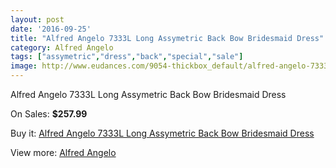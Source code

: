 ```yaml
---
layout: post
date: '2016-09-25'
title: "Alfred Angelo 7333L Long Assymetric Back Bow Bridesmaid Dress"
category: Alfred Angelo
tags: ["assymetric","dress","back","special","sale"]
image: http://www.eudances.com/9054-thickbox_default/alfred-angelo-7333l-long-assymetric-back-bow-bridesmaid-dress.jpg
---
```

Alfred Angelo 7333L Long Assymetric Back Bow Bridesmaid Dress

On Sales: **$257.99**
<a href="https://www.eudances.com/en/alfred-angelo/3044-alfred-angelo-7333l-long-assymetric-back-bow-bridesmaid-dress.html"><amp-img layout="responsive" width="600" height="600" src="//www.eudances.com/9054-thickbox_default/alfred-angelo-7333l-long-assymetric-back-bow-bridesmaid-dress.jpg" alt="Alfred Angelo 7333L Long Assymetric Back Bow Bridesmaid Dress 0" /></a>
<a href="https://www.eudances.com/en/alfred-angelo/3044-alfred-angelo-7333l-long-assymetric-back-bow-bridesmaid-dress.html"><amp-img layout="responsive" width="600" height="600" src="//www.eudances.com/9055-thickbox_default/alfred-angelo-7333l-long-assymetric-back-bow-bridesmaid-dress.jpg" alt="Alfred Angelo 7333L Long Assymetric Back Bow Bridesmaid Dress 1" /></a>
<a href="https://www.eudances.com/en/alfred-angelo/3044-alfred-angelo-7333l-long-assymetric-back-bow-bridesmaid-dress.html"><amp-img layout="responsive" width="600" height="600" src="//www.eudances.com/9056-thickbox_default/alfred-angelo-7333l-long-assymetric-back-bow-bridesmaid-dress.jpg" alt="Alfred Angelo 7333L Long Assymetric Back Bow Bridesmaid Dress 2" /></a>
<a href="https://www.eudances.com/en/alfred-angelo/3044-alfred-angelo-7333l-long-assymetric-back-bow-bridesmaid-dress.html"><amp-img layout="responsive" width="600" height="600" src="//www.eudances.com/9057-thickbox_default/alfred-angelo-7333l-long-assymetric-back-bow-bridesmaid-dress.jpg" alt="Alfred Angelo 7333L Long Assymetric Back Bow Bridesmaid Dress 3" /></a>

Buy it: [Alfred Angelo 7333L Long Assymetric Back Bow Bridesmaid Dress](https://www.eudances.com/en/alfred-angelo/3044-alfred-angelo-7333l-long-assymetric-back-bow-bridesmaid-dress.html "Alfred Angelo 7333L Long Assymetric Back Bow Bridesmaid Dress")

View more: [Alfred Angelo](https://www.eudances.com/en/51-alfred-angelo "Alfred Angelo")